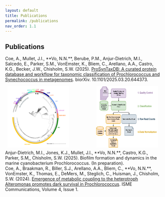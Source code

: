 ```yaml
---
layout: default
title: Publications
permalink: /publications
nav_order: 1.1
---
```

## **Publications**  
<div class="code-example fs-3 fw-400 lh-0.2" style="position: relative; padding-bottom: 220px;" markdown="1">
Coe, A., Mullet, J.I., **Vo, N.N.**, Berube, P.M., Anjur-Dietrich, M.I., Salcedo, E., Parker, S.M., VonEmster, K., Bliem, C., Arellano, A.A., Castro, K.G., Becker, J.W., Chisholm, S.W. (2025). <a href="https://doi.org/10.1101/2025.03.20.644373" target="_blank">ProSynTaxDB: A curated protein database and workflow for taxonomic classification of Prochlorococcus and Synechococcus in metagenomes</a>. biorXiv. 10.1101/2025.03.20.644373.  
<img src="assets/img/publications/ProSynTax-tree.png" alt="ProSynTax Tree" width="200" height="200"
     style="position: absolute; bottom: 0; left: 0; margin: 0.5rem;" />
<img src="assets/img/publications/ProSynTax-wf.png" alt="ProSynTax Workflow" width="200" height="200"
     style="position: absolute; bottom: 0; right: 0; margin: 0.5rem;" />
</div>

<div class="code-example fs-3 fw-400 lh-0.2" markdown="1">
Anjur-Dietrich, M.I., Jones, K.J., Mullet, J.I., **Vo, N.N.**, Castro, K.G., Parker, S.M,, Chisholm, S.W. (2025). Biofilm formation and dynamics in the marine cyanobacterium Prochlorococcus. (In preparation).
</div>

<div class="code-example fs-3 fw-400 lh-0.2" markdown="1">
Coe, A., Braakman, R., Biller, S.J., Arellano, A.A., Bliem, C., **Vo, N.N.**, VonEmster, K., Thomas, E., DeMers, M., Steglich, C., Huisman, J., Chisholm, S.W. (2024). <a href="https://doi.org/10.1093/ismeco/ycae131" target="_blank">Emergence of metabolic coupling to the heterotroph Alteromonas promotes dark survival in Prochlorococcus</a>. ISME Communications, Volume 4, Issue 1.
</div>

